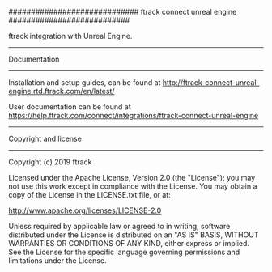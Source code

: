#############################
ftrack connect unreal engine
###########################

ftrack integration with Unreal Engine.

*************
Documentation
*************

Installation and setup guides, can be found at
http://ftrack-connect-unreal-engine.rtd.ftrack.com/en/latest/

User documentation can be found at
https://help.ftrack.com/connect/integrations/ftrack-connect-unreal-engine


*********************
Copyright and license
*********************

Copyright (c) 2019 ftrack

Licensed under the Apache License, Version 2.0 (the "License"); you may not use
this work except in compliance with the License. You may obtain a copy of the
License in the LICENSE.txt file, or at:

http://www.apache.org/licenses/LICENSE-2.0

Unless required by applicable law or agreed to in writing, software distributed
under the License is distributed on an "AS IS" BASIS, WITHOUT WARRANTIES OR
CONDITIONS OF ANY KIND, either express or implied. See the License for the
specific language governing permissions and limitations under the License.